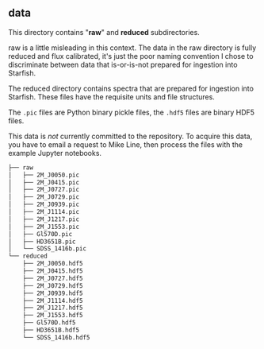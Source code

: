 data
---

This directory contains "**raw**" and **reduced** subdirectories.

raw is a little misleading in this context.  The data in the raw directory is fully reduced and flux calibrated, it's just the poor naming convention I chose to discriminate between data that is-or-is-not prepared for ingestion into Starfish.  

The reduced directory contains spectra that are prepared for ingestion into Starfish.  These files have the requisite units and file structures.

The `.pic` files are Python binary pickle files, the `.hdf5` files are binary HDF5 files.

This data is *not* currently committed to the repository.  To acquire this data, you have to email a request to Mike Line, then process the files with the example Jupyter notebooks.

```bash
├── raw
│   ├── 2M_J0050.pic
│   ├── 2M_J0415.pic
│   ├── 2M_J0727.pic
│   ├── 2M_J0729.pic
│   ├── 2M_J0939.pic
│   ├── 2M_J1114.pic
│   ├── 2M_J1217.pic
│   ├── 2M_J1553.pic
│   ├── Gl570D.pic
│   ├── HD3651B.pic
│   └── SDSS_1416b.pic
└── reduced
    ├── 2M_J0050.hdf5
    ├── 2M_J0415.hdf5
    ├── 2M_J0727.hdf5
    ├── 2M_J0729.hdf5
    ├── 2M_J0939.hdf5
    ├── 2M_J1114.hdf5
    ├── 2M_J1217.hdf5
    ├── 2M_J1553.hdf5
    ├── Gl570D.hdf5
    ├── HD3651B.hdf5
    └── SDSS_1416b.hdf5
```
